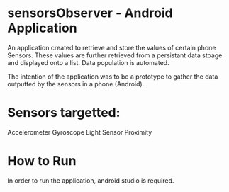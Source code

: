 # sensorsObserver - Android Application
An application created to retrieve and store the values of certain phone Sensors. 
These values are further retrieved from a persistant data stoage and displayed onto a list. 
Data population is automated. 

The intention of the application was to be a prototype to gather the data outputted by the sensors in a phone (Android).

# Sensors targetted:

Accelerometer
Gyroscope
Light Sensor
Proximity

# How to Run

In order to run the application, android studio is required.

